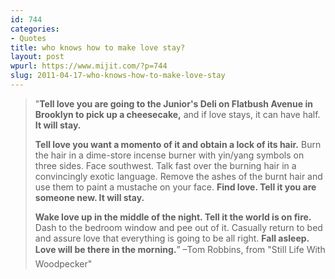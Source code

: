 ```yaml
---
id: 744
categories:
- Quotes
title: who knows how to make love stay?
layout: post
wpurl: https://www.mijit.com/?p=744
slug: 2011-04-17-who-knows-how-to-make-love-stay
---
```

<blockquote>"<strong>Tell love you are going to the Junior's Deli on Flatbush Avenue in Brooklyn to pick up a cheesecake,</strong> and if love stays, it can have half. <strong>It will stay.</strong>

<strong>Tell love you want a momento of it and obtain a lock of its hair.</strong> Burn the hair in a dime-store incense burner with yin/yang symbols on three sides. Face southwest. Talk fast over the burning hair in a convincingly exotic language. Remove the ashes of the burnt hair and use them to paint a mustache on your face. <strong>Find love. Tell it you are someone new. It will stay.</strong>

<strong>Wake love up in the middle of the night. Tell it the world is on fire.</strong> Dash to the bedroom window and pee out of it. Casually return to bed and assure love that everything is going to be all right. <strong>Fall asleep. Love will be there in the morning.</strong>”
–Tom Robbins, from "Still Life With Woodpecker"</blockquote>
